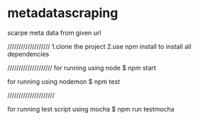 # metadatascraping
scarpe meta data from given url


///////////////////
1.clone the project 
2.use npm install to install all dependencies

////////////////////
for running using node
$ npm start

for running using nodemon
$ npm test

/////////////////////

for running test script using mocha 
$ npm run testmocha